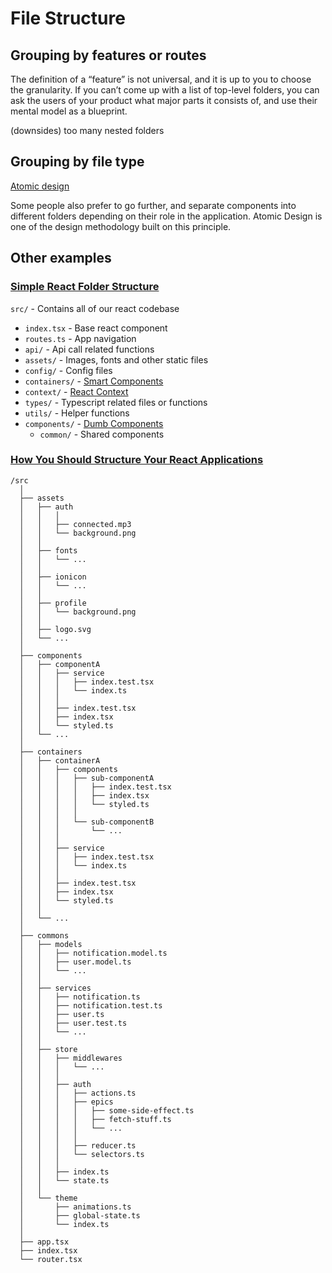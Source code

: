 
# File Structure

## Grouping by features or routes
The definition of a “feature” is not universal, and it is up to you to choose the granularity. If you can’t come up with a list of top-level folders, you can ask the users of your product what major parts it consists of, and use their mental model as a blueprint.

(downsides) too many nested folders

## Grouping by file type
[Atomic design](https://bradfrost.com/blog/post/atomic-web-design/#comment-7729)

Some people also prefer to go further, and separate components into different folders depending on their role in the application. Atomic Design is one of the design methodology built on this principle.

## Other examples
### [Simple React Folder Structure](https://dev.to/pcofilada/simple-react-folder-structure-31lj)

 `src/` - Contains all of our react codebase
  - `index.tsx` - Base react component
  - `routes.ts` - App navigation
  - `api/` - Api call related functions
  - `assets/` - Images, fonts and other static files
  - `config/` - Config files
  - `containers/` - [Smart Components](https://medium.com/@thejasonfile/dumb-components-and-smart-components-e7b33a698d43)
  - `context/` - [React Context](https://reactjs.org/docs/context.html)
  - `types/` - Typescript related files or functions
  - `utils/` - Helper functions
  - `components/` - [Dumb Components](https://medium.com/@thejasonfile/dumb-components-and-smart-components-e7b33a698d43)
    - `common/` - Shared components

### [How You Should Structure Your React Applications](https://betterprogramming.pub/how-you-should-structure-your-react-applications-e7dd32375a98)

```
/src
  │
  ├── assets
  │   ├── auth
  │   │   │
  │   │   ├── connected.mp3
  │   │   └── background.png
  │   │
  │   ├── fonts
  │   │   └── ...
  │   │
  │   ├── ionicon
  │   │   └── ...
  │   │
  │   ├── profile
  │   │   └── background.png
  │   │
  │   ├── logo.svg
  │   └── ...
  │
  ├── components
  │   ├── componentA
  │   │   ├── service
  │   │   │   ├── index.test.tsx
  │   │   │   └── index.ts
  │   │   │   
  │   │   ├── index.test.tsx
  │   │   ├── index.tsx
  │   │   └── styled.ts
  │   └── ...
  │   
  ├── containers
  │   ├── containerA
  │   │   ├── components
  │   │   │   ├── sub-componentA
  │   │   │   │   ├── index.test.tsx
  │   │   │   │   ├── index.tsx
  │   │   │   │   └── styled.ts
  │   │   │   │
  │   │   │   └── sub-componentB
  │   │   │       └── ...
  │   │   │
  │   │   ├── service
  │   │   │   ├── index.test.tsx
  │   │   │   └── index.ts
  │   │   │   
  │   │   ├── index.test.tsx
  │   │   ├── index.tsx
  │   │   └── styled.ts
  │   │
  │   └── ...
  │
  ├── commons
  │   ├── models
  │   │   ├── notification.model.ts
  │   │   ├── user.model.ts
  │   │   └── ...
  │   │
  │   ├── services
  │   │   ├── notification.ts
  │   │   ├── notification.test.ts
  │   │   ├── user.ts
  │   │   ├── user.test.ts
  │   │   └── ...
  │   │   
  │   ├── store
  │   │   ├── middlewares
  │   │   │   └── ...
  │   │   │   
  │   │   ├── auth
  │   │   │   ├── actions.ts
  │   │   │   ├── epics
  │   │   │   │   ├── some-side-effect.ts
  │   │   │   │   ├── fetch-stuff.ts
  │   │   │   │   └── ...
  │   │   │   │
  │   │   │   ├── reducer.ts
  │   │   │   └── selectors.ts
  │   │   │   
  │   │   ├── index.ts
  │   │   └── state.ts
  │   │
  │   └── theme
  │       ├── animations.ts
  │       ├── global-state.ts
  │       └── index.ts
  │
  ├── app.tsx
  ├── index.tsx
  └── router.tsx
```